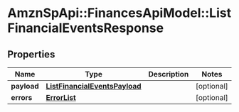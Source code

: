 # AmznSpApi::FinancesApiModel::ListFinancialEventsResponse

## Properties
Name | Type | Description | Notes
------------ | ------------- | ------------- | -------------
**payload** | [**ListFinancialEventsPayload**](ListFinancialEventsPayload.md) |  | [optional] 
**errors** | [**ErrorList**](ErrorList.md) |  | [optional] 

